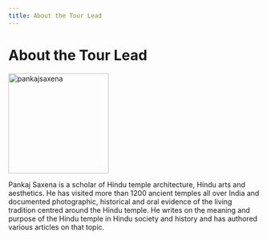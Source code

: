 ```yaml
---
title: About the Tour Lead
---
```


# About the Tour Lead

<img src="/images/brhatteam/pankajsaxena.webp" alt="pankajsaxena"/>

Pankaj Saxena is a scholar of Hindu temple architecture, Hindu arts and aesthetics. He has visited more than 1200 ancient temples all over India and documented photographic, historical and oral evidence of the living tradition centred around the Hindu temple. He writes on the meaning and purpose of the Hindu temple in Hindu society and history and has authored various articles on that topic.

<style>
img { object-fit: cover; width: 200px; height: 200px;}
</style>